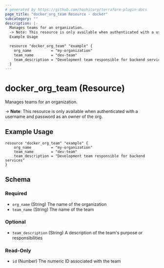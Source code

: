 ```yaml
---
# generated by https://github.com/hashicorp/terraform-plugin-docs
page_title: "docker_org_team Resource - docker"
subcategory: ""
description: |-
  Manages teams for an organization.
  -> Note: This resource is only available when authenticated with a username and password as an owner of the org.
  Example Usage
  
  resource "docker_org_team" "example" {
  	org_name         = "my-organization"
  	team_name        = "dev-team"
  	team_description = "Development team responsible for backend services"
  }
---
```


# docker_org_team (Resource)

Manages teams for an organization.

-> **Note**: This resource is only available when authenticated with a username and password as an owner of the org.

## Example Usage

```hcl
resource "docker_org_team" "example" {
	org_name         = "my-organization"
	team_name        = "dev-team"
	team_description = "Development team responsible for backend services"
}
```



<!-- schema generated by tfplugindocs -->
## Schema

### Required

- `org_name` (String) The name of the organization
- `team_name` (String) The name of the team

### Optional

- `team_description` (String) A description of the team's purpose or responsibilities

### Read-Only

- `id` (Number) The numeric ID associated with the team
